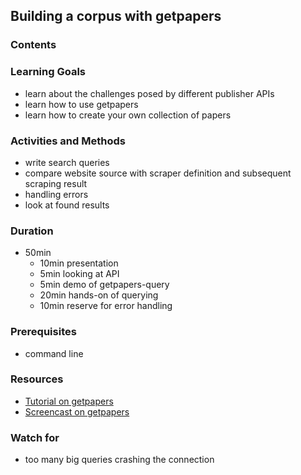 ## Building a corpus with getpapers

### Contents

### Learning Goals

* learn about the challenges posed by different publisher APIs
* learn how to use getpapers
* learn how to create your own collection of papers

### Activities and Methods

* write search queries
* compare website source with scraper definition and subsequent scraping result
* handling errors
* look at found results

### Duration

* 50min
  * 10min presentation
  * 5min looking at API
  * 5min demo of getpapers-query
  * 20min hands-on of querying
  * 10min reserve for error handling

### Prerequisites

* command line

### Resources

* [Tutorial on getpapers](https://github.com/ContentMine/workshop-resources/tree/master/software-tutorials/getpapers)
* [Screencast on getpapers](https://youtu.be/H2ESPjihnDA)

### Watch for

* too many big queries crashing the connection
